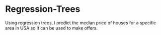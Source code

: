 # Regression-Trees
Using regression trees, I predict the median price of houses for a specific area in USA so it can be used to make offers.
